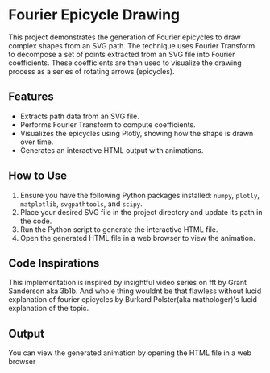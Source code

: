 <!DOCTYPE html>
<html lang="en">
<head>
    <meta charset="UTF-8">
    <meta name="viewport" content="width=device-width, initial-scale=1.0">
    
</head>
<body>
    <h1>Fourier Epicycle Drawing</h1>
    <p>
        This project demonstrates the generation of Fourier epicycles to draw complex shapes from an SVG path. 
        The technique uses Fourier Transform to decompose a set of points extracted from an SVG file into 
        Fourier coefficients. These coefficients are then used to visualize the drawing process as a series 
        of rotating arrows (epicycles).
    </p>
    
   <h2>Features</h2>
    <ul>
        <li>Extracts path data from an SVG file.</li>
        <li>Performs Fourier Transform to compute coefficients.</li>
        <li>Visualizes the epicycles using Plotly, showing how the shape is drawn over time.</li>
        <li>Generates an interactive HTML output with animations.</li>
    </ul>

  <h2>How to Use</h2>
    <ol>
        <li>Ensure you have the following Python packages installed: 
            <code>numpy</code>, <code>plotly</code>, <code>matplotlib</code>, <code>svgpathtools</code>, and <code>scipy</code>.
        </li>
        <li>Place your desired SVG file in the project directory and update its path in the code.</li>
        <li>Run the Python script to generate the interactive HTML file.</li>
        <li>Open the generated HTML file in a web browser to view the animation.</li>
    </ol>

  <h2>Code Inspirations</h2>
    <p>
        This implementation is inspired by insightful video series on fft by Grant Sanderson aka 3b1b. And whole thing wouldnt be that flawless without lucid explanation of fourier epicycles by Burkard Polster(aka mathologer)'s lucid explanation of the topic.
    </p>

  <h2>Output</h2>
    <p>
        You can view the generated animation by opening the HTML file in a web browser

   </p>

</body>
</html>
